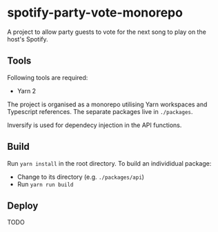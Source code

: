 # spotify-party-vote-monorepo

A project to allow party guests to vote for the next song to play on the host's Spotify.

## Tools

Following tools are required:

* Yarn 2

The project is organised as a monorepo utilising Yarn workspaces and Typescript references. The separate packages live in `./packages`.

Inversify is used for dependecy injection in the API functions.

## Build

Run `yarn install` in the root directory. To build an individidual package:

* Change to its directory (e.g. `./packages/api`)
* Run `yarn run build`

## Deploy

TODO
